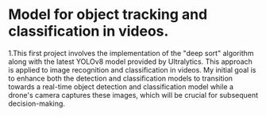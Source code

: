 # Model for object tracking and classification in videos.
1.This first project involves the implementation of the "deep sort" algorithm along with the latest YOLOv8 model provided by Ultralytics. This approach is applied to image recognition and classification in videos. My initial goal is to enhance both the detection and classification models to transition towards a real-time object detection and classification model while a drone's camera captures these images, which will be crucial for subsequent decision-making.
